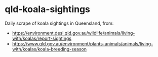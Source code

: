 # qld-koala-sightings
Daily scrape of koala sightings in Queensland, from: 
- https://environment.desi.qld.gov.au/wildlife/animals/living-with/koalas/report-sightings  
- https://www.qld.gov.au/environment/plants-animals/animals/living-with/koalas/koala-breeding-season  
